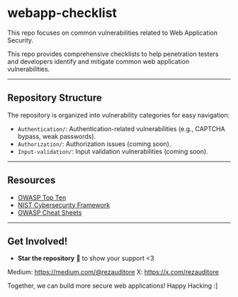 # webapp-checklist
This repo focuses on common vulnerabilities related to Web Application Security.

This repo provides comprehensive checklists to help penetration testers and developers identify and mitigate common web application vulnerabilities.

---

## Repository Structure

The repository is organized into vulnerability categories for easy navigation:

- `Authentication/`: Authentication-related vulnerabilities (e.g., CAPTCHA bypass, weak passwords).
- `Authorization/`: Authorization issues (coming soon).
- `Input-validation/`: Input validation vulnerabilities (coming soon).


---

## Resources

- [OWASP Top Ten](https://owasp.org/www-project-top-ten/)
- [NIST Cybersecurity Framework](https://www.nist.gov/cyberframework)
- [OWASP Cheat Sheets](https://cheatsheetseries.owasp.org/)

---

## Get Involved!

- **Star the repository** 🌟 to show your support <3

Medium: https://medium.com/@rezauditore
X: https://x.com/rezauditore

Together, we can build more secure web applications! Happy Hacking :]
